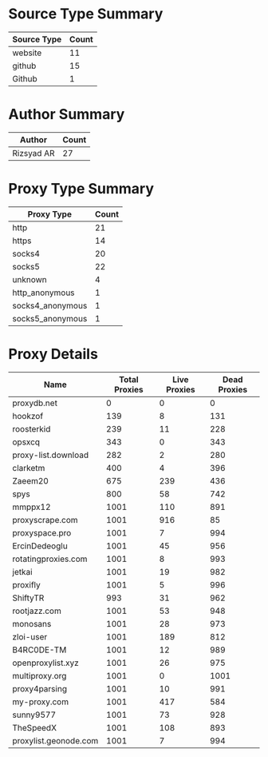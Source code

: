 # Source Type Summary

| Source Type | Count |
|-------------|-------|
| website | 11 |
| github | 15 |
| Github | 1 |


# Author Summary

| Author | Count |
|--------|-------|
| Rizsyad AR | 27 |


# Proxy Type Summary

| Proxy Type | Count |
|------------|-------|
| http | 21 |
| https | 14 |
| socks4 | 20 |
| socks5 | 22 |
| unknown | 4 |
| http_anonymous | 1 |
| socks4_anonymous | 1 |
| socks5_anonymous | 1 |


# Proxy Details

| Name | Total Proxies | Live Proxies | Dead Proxies |
|------|---------------|--------------|---------------|
| proxydb.net | 0 | 0 | 0 |
| hookzof | 139 | 8 | 131 |
| roosterkid | 239 | 11 | 228 |
| opsxcq | 343 | 0 | 343 |
| proxy-list.download | 282 | 2 | 280 |
| clarketm | 400 | 4 | 396 |
| Zaeem20 | 675 | 239 | 436 |
| spys | 800 | 58 | 742 |
| mmppx12 | 1001 | 110 | 891 |
| proxyscrape.com | 1001 | 916 | 85 |
| proxyspace.pro | 1001 | 7 | 994 |
| ErcinDedeoglu | 1001 | 45 | 956 |
| rotatingproxies.com | 1001 | 8 | 993 |
| jetkai | 1001 | 19 | 982 |
| proxifly | 1001 | 5 | 996 |
| ShiftyTR | 993 | 31 | 962 |
| rootjazz.com | 1001 | 53 | 948 |
| monosans | 1001 | 28 | 973 |
| zloi-user | 1001 | 189 | 812 |
| B4RC0DE-TM | 1001 | 12 | 989 |
| openproxylist.xyz | 1001 | 26 | 975 |
| multiproxy.org | 1001 | 0 | 1001 |
| proxy4parsing | 1001 | 10 | 991 |
| my-proxy.com | 1001 | 417 | 584 |
| sunny9577 | 1001 | 73 | 928 |
| TheSpeedX | 1001 | 108 | 893 |
| proxylist.geonode.com | 1001 | 7 | 994 |
